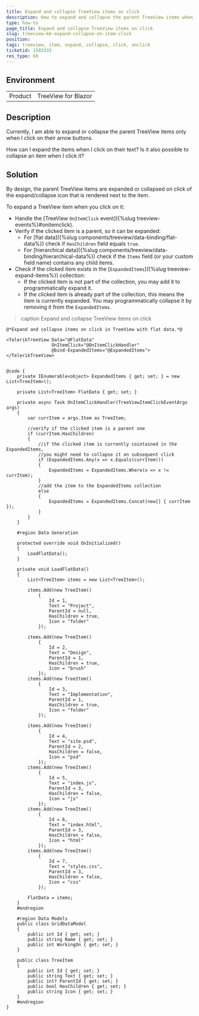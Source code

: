 ```yaml
---
title: Expand and collapse TreeView items on click
description: How to expand and collapse the parent TreeView items when clicking on them?
type: how-to
page_title: Expand and collapse TreeView items on click
slug: treeview-kb-expand-collapse-on-item-click
position: 
tags: treeview, item, expand, collapse, click, onclick
ticketid: 1583333
res_type: kb
---
```


## Environment
<table>
	<tbody>
		<tr>
			<td>Product</td>
			<td>TreeView for Blazor</td>
		</tr>
	</tbody>
</table>


## Description

Currently, I am able to expand or collapse the parent TreeView items only when I click on their arrow buttons.

How can I expand the items when I click on their text? Is it also possible to collapse an item when I click it?

## Solution

By design, the parent TreeView items are expanded or collapsed on click of the expand/collapse icon that is rendered next to the item.

To expand a TreeView item when you click on it:

* Handle the [TreeView `OnItemClick` event]({%slug treeview-events%}#onitemclick).
* Verify if the clicked item is a parent, so it can be expanded:
	* For [flat data]({%slug components/treeview/data-binding/flat-data%}) check if `HasChildren` field equals `true`.
	* For [hierarchical data]({%slug components/treeview/data-binding/hierarchical-data%}) check if the `Items` field (or your custom field name) contains any child items.
* Check if the clicked item exists in the [`ExpandedItems`]({%slug treeview-expand-items%})  collection:	
	* If the clicked item is not part of the collection, you may add it to programmatically expand it.
	* If the clicked item is already part of the collection, this means the item is currently expanded. You may programmatically collapse it by removing it from the `ExpandedItems`.

>caption Expand and collapse TreeView items on click

````CSHTML
@*Expand and collapse items on click in TreeView with flat data.*@

<TelerikTreeView Data="@FlatData"
                 OnItemClick="@OnItemClickHandler"
                 @bind-ExpandedItems="@ExpandedItems">
</TelerikTreeView>


@code {
    private IEnumerable<object> ExpandedItems { get; set; } = new List<TreeItem>();

    private List<TreeItem> FlatData { get; set; }

    private async Task OnItemClickHandler(TreeViewItemClickEventArgs args)
    {
        var currItem = args.Item as TreeItem;

        //verify if the clicked item is a parent one
        if (currItem.HasChildren)
        {
            //if the clicked item is currently cointained in the ExpandedItems,
            //you might need to collapse it on subsequent click
            if (ExpandedItems.Any(x => x.Equals(currItem)))
            {
                ExpandedItems = ExpandedItems.Where(x => x != currItem);
            }
            //add the item to the ExpandedItems collection
            else
            {
                ExpandedItems = ExpandedItems.Concat(new[] { currItem });
            }
        }
    }

    #region Data Generation

    protected override void OnInitialized()
    {
        LoadFlatData();
    }

    private void LoadFlatData()
    {
        List<TreeItem> items = new List<TreeItem>();

        items.Add(new TreeItem()
            {
                Id = 1,
                Text = "Project",
                ParentId = null,
                HasChildren = true,
                Icon = "folder"
            });

        items.Add(new TreeItem()
            {
                Id = 2,
                Text = "Design",
                ParentId = 1,
                HasChildren = true,
                Icon = "brush"
            });
        items.Add(new TreeItem()
            {
                Id = 3,
                Text = "Implementation",
                ParentId = 1,
                HasChildren = true,
                Icon = "folder"
            });

        items.Add(new TreeItem()
            {
                Id = 4,
                Text = "site.psd",
                ParentId = 2,
                HasChildren = false,
                Icon = "psd"
            });
        items.Add(new TreeItem()
            {
                Id = 5,
                Text = "index.js",
                ParentId = 3,
                HasChildren = false,
                Icon = "js"
            });
        items.Add(new TreeItem()
            {
                Id = 6,
                Text = "index.html",
                ParentId = 3,
                HasChildren = false,
                Icon = "html"
            });
        items.Add(new TreeItem()
            {
                Id = 7,
                Text = "styles.css",
                ParentId = 3,
                HasChildren = false,
                Icon = "css"
            });

        FlatData = items;
    }
    #endregion

    #region Data Models
    public class GridDataModel
    {
        public int Id { get; set; }
        public string Name { get; set; }
        public int WorkingOn { get; set; }
    }

    public class TreeItem
    {
        public int Id { get; set; }
        public string Text { get; set; }
        public int? ParentId { get; set; }
        public bool HasChildren { get; set; }
        public string Icon { get; set; }
    }
    #endregion
}
````

